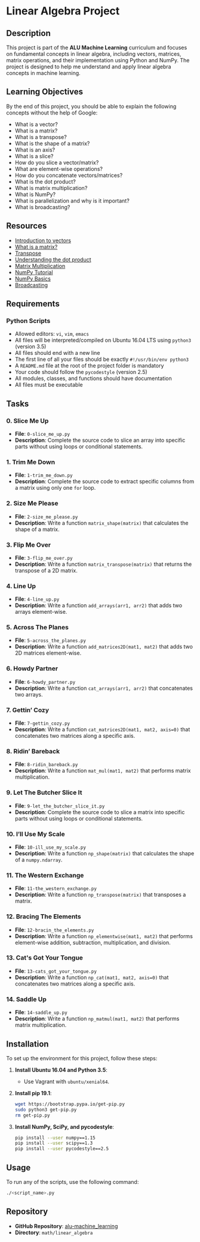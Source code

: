 
# Linear Algebra Project

## Description
This project is part of the **ALU Machine Learning** curriculum and focuses on fundamental concepts in linear algebra, including vectors, matrices, matrix operations, and their implementation using Python and NumPy. The project is designed to help me understand and apply linear algebra concepts in machine learning.

## Learning Objectives
By the end of this project, you should be able to explain the following concepts without the help of Google:
- What is a vector?
- What is a matrix?
- What is a transpose?
- What is the shape of a matrix?
- What is an axis?
- What is a slice?
- How do you slice a vector/matrix?
- What are element-wise operations?
- How do you concatenate vectors/matrices?
- What is the dot product?
- What is matrix multiplication?
- What is NumPy?
- What is parallelization and why is it important?
- What is broadcasting?

## Resources
- [Introduction to vectors](https://www.khanacademy.org/math/linear-algebra/vectors-and-spaces)
- [What is a matrix?](https://www.mathsisfun.com/algebra/matrix-introduction.html)
- [Transpose](https://en.wikipedia.org/wiki/Transpose)
- [Understanding the dot product](https://www.mathsisfun.com/algebra/vectors-dot-product.html)
- [Matrix Multiplication](https://www.mathsisfun.com/algebra/matrix-multiplying.html)
- [NumPy Tutorial](https://numpy.org/doc/stable/user/quickstart.html)
- [NumPy Basics](https://numpy.org/doc/stable/user/basics.html)
- [Broadcasting](https://numpy.org/doc/stable/user/basics.broadcasting.html)

## Requirements
### Python Scripts
- Allowed editors: `vi`, `vim`, `emacs`
- All files will be interpreted/compiled on Ubuntu 16.04 LTS using `python3` (version 3.5)
- All files should end with a new line
- The first line of all your files should be exactly `#!/usr/bin/env python3`
- A `README.md` file at the root of the project folder is mandatory
- Your code should follow the `pycodestyle` (version 2.5)
- All modules, classes, and functions should have documentation
- All files must be executable

## Tasks
### 0. Slice Me Up
- **File**: `0-slice_me_up.py`
- **Description**: Complete the source code to slice an array into specific parts without using loops or conditional statements.

### 1. Trim Me Down
- **File**: `1-trim_me_down.py`
- **Description**: Complete the source code to extract specific columns from a matrix using only one `for` loop.

### 2. Size Me Please
- **File**: `2-size_me_please.py`
- **Description**: Write a function `matrix_shape(matrix)` that calculates the shape of a matrix.

### 3. Flip Me Over
- **File**: `3-flip_me_over.py`
- **Description**: Write a function `matrix_transpose(matrix)` that returns the transpose of a 2D matrix.

### 4. Line Up
- **File**: `4-line_up.py`
- **Description**: Write a function `add_arrays(arr1, arr2)` that adds two arrays element-wise.

### 5. Across The Planes
- **File**: `5-across_the_planes.py`
- **Description**: Write a function `add_matrices2D(mat1, mat2)` that adds two 2D matrices element-wise.

### 6. Howdy Partner
- **File**: `6-howdy_partner.py`
- **Description**: Write a function `cat_arrays(arr1, arr2)` that concatenates two arrays.

### 7. Gettin’ Cozy
- **File**: `7-gettin_cozy.py`
- **Description**: Write a function `cat_matrices2D(mat1, mat2, axis=0)` that concatenates two matrices along a specific axis.

### 8. Ridin’ Bareback
- **File**: `8-ridin_bareback.py`
- **Description**: Write a function `mat_mul(mat1, mat2)` that performs matrix multiplication.

### 9. Let The Butcher Slice It
- **File**: `9-let_the_butcher_slice_it.py`
- **Description**: Complete the source code to slice a matrix into specific parts without using loops or conditional statements.

### 10. I’ll Use My Scale
- **File**: `10-ill_use_my_scale.py`
- **Description**: Write a function `np_shape(matrix)` that calculates the shape of a `numpy.ndarray`.

### 11. The Western Exchange
- **File**: `11-the_western_exchange.py`
- **Description**: Write a function `np_transpose(matrix)` that transposes a matrix.

### 12. Bracing The Elements
- **File**: `12-bracin_the_elements.py`
- **Description**: Write a function `np_elementwise(mat1, mat2)` that performs element-wise addition, subtraction, multiplication, and division.

### 13. Cat's Got Your Tongue
- **File**: `13-cats_got_your_tongue.py`
- **Description**: Write a function `np_cat(mat1, mat2, axis=0)` that concatenates two matrices along a specific axis.

### 14. Saddle Up
- **File**: `14-saddle_up.py`
- **Description**: Write a function `np_matmul(mat1, mat2)` that performs matrix multiplication.

## Installation
To set up the environment for this project, follow these steps:

1. **Install Ubuntu 16.04 and Python 3.5**:
   - Use Vagrant with `ubuntu/xenial64`.

2. **Install pip 19.1**:
   ```bash
   wget https://bootstrap.pypa.io/get-pip.py
   sudo python3 get-pip.py
   rm get-pip.py
   ```

3. **Install NumPy, SciPy, and pycodestyle**:
   ```bash
   pip install --user numpy==1.15
   pip install --user scipy==1.3
   pip install --user pycodestyle==2.5
   ```

## Usage
To run any of the scripts, use the following command:
```bash
./<script_name>.py
```

## Repository
- **GitHub Repository**: [alu-machine_learning](https://github.com/your-username/alu-machine_learning)
- **Directory**: `math/linear_algebra`
